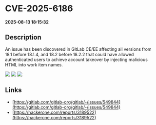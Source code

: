 # CVE-2025-6186

**2025-08-13 18:15:32**

## Description
An issue has been discovered in GitLab CE/EE affecting all versions from 18.1 before 18.1.4, and 18.2 before 18.2.2 that could have allowed authenticated users to achieve account takeover by injecting malicious HTML into work item names.

![](https://img.shields.io/static/v1?label=Score&message=8.7&color=red)
![](https://img.shields.io/static/v1?label=Severity&message=HIGH&color=red)
![](https://img.shields.io/static/v1?label=CWE&message=XSS&color=green)

## Links
- [https://gitlab.com/gitlab-org/gitlab/-/issues/549844](https://gitlab.com/gitlab-org/gitlab/-/issues/549844)
- [https://hackerone.com/reports/3189522](https://hackerone.com/reports/3189522)
